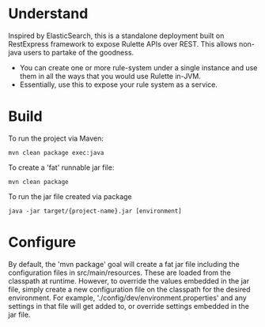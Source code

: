 # Understand
Inspired by ElasticSearch, this is a standalone deployment built on RestExpress framework to expose Rulette APIs over REST. This allows non-java users to partake of the goodness.    

* You can create one or more rule-system under a single instance and use them in all the ways that you would use Rulette in-JVM.    
* Essentially, use this to expose your rule system as a service.

# Build
To run the project via Maven:

	mvn clean package exec:java

To create a 'fat' runnable jar file:

	mvn clean package

To run the jar file created via package

	java -jar target/{project-name}.jar [environment]

# Configure
By default, the 'mvn package' goal will create a fat jar file including the configuration files in src/main/resources.
These are loaded from the classpath at runtime. However, to override the values embedded in the jar file, simply create
a new configuration file on the classpath for the desired environment. For example, './config/dev/environment.properties'
and any settings in that file will get added to, or override settings embedded in the jar file.
